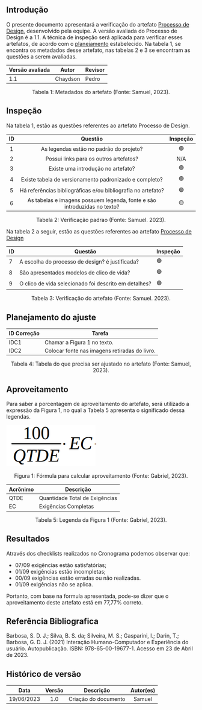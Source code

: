 ## Introdução

O presente documento apresentará a verificação do artefato [Processo de Design](../../planejamento/processo.md), desenvolvido pela equipe. A versão avaliada do Processo de Design é a 1.1. A técnica de inspeção será aplicada para verificar esses artefatos, de acordo com o [planejamento](../planejamento.md) estabelecido. Na tabela 1, se encontra os metadados desse artefato, nas tabelas 2 e 3 se encontram as questões a serem avaliadas.

<center>

| Versão avaliada | Autor    | Revisor |
| --------------- | -------- | ------- |
| 1.1             | Chaydson | Pedro   |

<div style="text-align: center">
<p> Tabela 1: Metadados do artefato (Fonte: Samuel, 2023). </p>
</div>

</center>

## Inspeção

Na tabela 1, estão as questões referentes ao artefato Processo de Design.

| ID  |                                 Questão                                  | Inspeção |
| :-: | :----------------------------------------------------------------------: | :------: |
|  1  |                 As legendas estão no padrão do projeto?                  |    🟢    |
|  2  |                  Possui links para os outros artefatos?                  |   N/A    |
|  3  |                    Existe uma introdução no artefato?                    |    🟢    |
|  4  |          Existe tabela de versionamento padronizado e completo?          |    🟢    |
|  5  |       Há referências bibliográficas e/ou bibliografia no artefato?       |    🟢    |
|  6  | As tabelas e imagens possuem legenda, fonte e são introduzidas no texto? |    🟡    |

<div style="text-align: center">
    <p> Tabela 2: Verificação padrao (Fonte: Samuel. 2023).</p>
</div>

Na tabela 2 a seguir, estão as questões referentes ao artefato [Processo de Design](https://interacao-humano-computador.github.io/2023.1-BancoCentral/#/planejamento/processo_de_design)

| ID  | Questão                                               | Inspeção |
| --- | ----------------------------------------------------- | -------- |
| 7   | A escolha do processo de design? é justificada?       | 🟢       |
| 8   | São apresentados modelos de clico de vida?            | 🟢       |
| 9   | O clico de vida selecionado foi descrito em detalhes? | 🟢       |

<div style="text-align: center">
    <p> Tabela 3: Verificação do artefato (Fonte: Samuel. 2023).</p>
</div>

## Planejamento do ajuste

| ID Correção | Tarefa                                        |
| ----------- | --------------------------------------------- |
| IDC1        | Chamar a Figura 1 no texto.                   |
| IDC2        | Colocar fonte nas imagens retiradas do livro. |

<div style="text-align: center">
<p> Tabela 4: Tabela do que precisa ser ajustado no artefato (Fonte: Samuel, 2023). </p>
</div>

## Aproveitamento

Para saber a porcentagem de aproveitamento do artefato, será utilizado a expressão da Figura 1, no qual a Tabela 5 apresenta o significado dessa legendas.

<img src="../../../images/formulaCalculoAproveitamento.png"  alt="legenda da fórmula da figura 1"/>
<div style="text-align: center">

<p> Figura 1: Fórmula para calcular aproveitamento (Fonte: Gabriel, 2023). </p>
</div>

| Acrônimo | Descrição                      |
| -------- | ------------------------------ |
| QTDE     | Quantidade Total de Exigências |
| EC       | Exigências Completas           |

<div style="text-align: center">
<p> Tabela 5: Legenda da Figura 1 (Fonte: Gabriel, 2023). </p>
</div>

## Resultados

Através dos checklists realizados no Cronograma podemos observar que:

- 07/09 exigências estão satisfatórias;
- 01/09 exigências estão incompletas;
- 00/09 exigências estão erradas ou não realizadas.
- 01/09 exigências não se aplica.

Portanto, com base na formula apresentada, pode-se dizer que o aproveitamento deste artefato está em 77,77% correto.

## Referência Bibliografica

Barbosa, S. D. J.; Silva, B. S. da; Silveira, M. S.; Gasparini, I.; Darin, T.; Barbosa, G. D. J. (2021) Interação Humano-Computador e Experiência do usuário. Autopublicação. ISBN: 978-65-00-19677-1. Acesso em 23 de Abril de 2023.

## Histórico de versão

|    Data    | Versão |      Descrição       | Autor(es) |
| :--------: | :----: | :------------------: | :-------: |
| 19/06/2023 |  1.0   | Criação do documento |  Samuel   |
